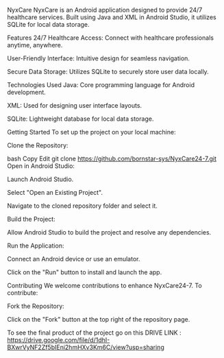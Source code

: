 NyxCare
NyxCare is an Android application designed to provide 24/7 healthcare services. Built using Java and XML in Android Studio, it utilizes SQLite for local data storage.

Features
24/7 Healthcare Access: Connect with healthcare professionals anytime, anywhere.​

User-Friendly Interface: Intuitive design for seamless navigation.​

Secure Data Storage: Utilizes SQLite to securely store user data locally.​

Technologies Used
Java: Core programming language for Android development.​

XML: Used for designing user interface layouts.​

SQLite: Lightweight database for local data storage.​

Getting Started
To set up the project on your local machine:

Clone the Repository:

bash
Copy
Edit
git clone https://github.com/bornstar-sys/NyxCare24-7.git
Open in Android Studio:

Launch Android Studio.​

Select "Open an Existing Project".​

Navigate to the cloned repository folder and select it.​

Build the Project:

Allow Android Studio to build the project and resolve any dependencies.​

Run the Application:

Connect an Android device or use an emulator.​

Click on the "Run" button to install and launch the app.​

Contributing
We welcome contributions to enhance NyxCare24-7. To contribute:

Fork the Repository:

Click on the "Fork" button at the top right of the repository page.

To see the final product of the project go on this DRIVE LINK :  https://drive.google.com/file/d/1dhI-BXwrVyNF2Zf5bIEni2hmHXv3Km6C/view?usp=sharing
